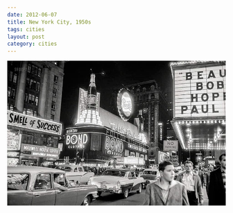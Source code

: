 ```yaml
---
date: 2012-06-07
title: New York City, 1950s
tags: cities
layout: post
category: cities
---
```


![nyc10](https://raw.githubusercontent.com/muneer78/muneer78.github.io/master/images/NYC10.jpg)